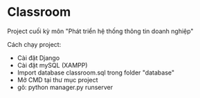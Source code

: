 # Classroom
Project cuối kỳ môn "Phát triển hệ thống thông tin doanh nghiệp"

Cách chạy project:
 + Cài đặt Django
 + Cài đặt mySQL (XAMPP)
 + Import database classroom.sql trong folder "database"
 + Mở CMD tại thư mục project
 + gõ: python manager.py runserver


